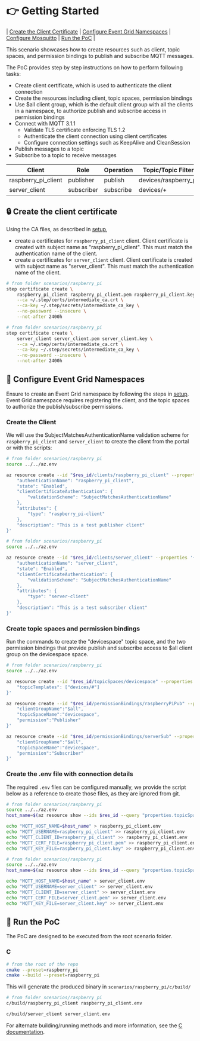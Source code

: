 # :point_right: Getting Started

| [Create the Client Certificate](#lock-create-the-client-certificate) | [Configure Event Grid Namespaces](#triangular_ruler-configure-event-grid-namespaces) | [Configure Mosquitto](#fly-configure-mosquitto) | [Run the PoC](#game_die-run-the-PoC) |

This scenario showcases how to create resources such as client, topic spaces, and permission bindings to publish and subscribe MQTT messages.

The PoC provides step by step instructions on how to perform following tasks:

- Create client certificate, which is used to authenticate the client connection
- Create the resources including client, topic spaces, permission bindings
- Use $all client group, which is the default client group with all the clients in a namespace, to authorize publish and subscribe access in permission bindings
- Connect with MQTT 3.1.1
  - Validate TLS certificate enforcing TLS 1.2
  - Authenticate the client connection using client certificates
  - Configure connection settings such as KeepAlive and CleanSession
- Publish messages to a topic
- Subscribe to a topic to receive messages

|Client|Role|Operation|Topic/Topic Filter|
|------|----|---------|------------------|
|raspberry_pi_client|publisher|publish|devices/raspberry_pi|
|server_client|subscriber|subscribe|devices/+|


##  :lock: Create the client certificate

Using the CA files, as described in [setup](../../Setup.md), 
* create a certificates for `raspberry_pi_client` client.  Client certificate is created with subject name as "raspberry_pi_client".  This must match the authentication name of the client.
* create a certificates for `server_client` client.  Client certificate is created with subject name as "server_client".  This must match the authentication name of the client.

```bash
# from folder scenarios/raspberry_pi
step certificate create \
    raspberry_pi_client raspberry_pi_client.pem raspberry_pi_client.key \
    --ca ~/.step/certs/intermediate_ca.crt \
    --ca-key ~/.step/secrets/intermediate_ca_key \
    --no-password --insecure \
    --not-after 2400h
```


```bash
# from folder scenarios/raspberry_pi
step certificate create \
    server_client server_client.pem server_client.key \
    --ca ~/.step/certs/intermediate_ca.crt \
    --ca-key ~/.step/secrets/intermediate_ca_key \
    --no-password --insecure \
    --not-after 2400h
```

## :triangular_ruler: Configure Event Grid Namespaces

Ensure to create an Event Grid namespace by following the steps in [setup](../setup).  Event Grid namespace requires registering the client, and the topic spaces to authorize the publish/subscribe permissions.

### Create the Client

We will use the SubjectMatchesAuthenticationName validation scheme for `raspberry_pi_client` and `server_client` to create the client from the portal or with the scripts:

```bash
# from folder scenarios/raspberry_pi
source ../../az.env

az resource create --id "$res_id/clients/raspberry_pi_client" --properties '{
    "authenticationName": "raspberry_pi_client",
    "state": "Enabled",
    "clientCertificateAuthentication": {
        "validationScheme": "SubjectMatchesAuthenticationName"
    },
    "attributes": {
        "type": "raspberry_pi-client"
    },
    "description": "This is a test publisher client"
}'
```

```bash
# from folder scenarios/raspberry_pi
source ../../az.env

az resource create --id "$res_id/clients/server_client" --properties '{
    "authenticationName": "server_client",
    "state": "Enabled",
    "clientCertificateAuthentication": {
        "validationScheme": "SubjectMatchesAuthenticationName"
    },
    "attributes": {
        "type": "server-client"
    },
    "description": "This is a test subscriber client"
}'
```

### Create topic spaces and permission bindings
Run the commands to create the "devicespace" topic space, and the two permission bindings that provide publish and subscribe access to $all client group on the devicespace space.

```bash
# from folder scenarios/raspberry_pi
source ../../az.env

az resource create --id "$res_id/topicSpaces/devicespace" --properties '{
    "topicTemplates": ["devices/#"]
}'

az resource create --id "$res_id/permissionBindings/raspberryPiPub" --properties '{
    "clientGroupName":"$all",
    "topicSpaceName":"devicespace",
    "permission":"Publisher"
}'

az resource create --id "$res_id/permissionBindings/serverSub" --properties '{
    "clientGroupName":"$all",
    "topicSpaceName":"devicespace",
    "permission":"Subscriber"
}'
```

### Create the .env file with connection details

The required `.env` files can be configured manually, we provide the script below as a reference to create those files, as they are ignored from git.

```bash
# from folder scenarios/raspberry_pi
source ../../az.env
host_name=$(az resource show --ids $res_id --query "properties.topicSpacesConfiguration.hostname" -o tsv)

echo "MQTT_HOST_NAME=$host_name" > raspberry_pi_client.env
echo "MQTT_USERNAME=raspberry_pi_client" >> raspberry_pi_client.env
echo "MQTT_CLIENT_ID=raspberry_pi_client" >> raspberry_pi_client.env
echo "MQTT_CERT_FILE=raspberry_pi_client.pem" >> raspberry_pi_client.env
echo "MQTT_KEY_FILE=raspberry_pi_client.key" >> raspberry_pi_client.env
```

```bash
# from folder scenarios/raspberry_pi
source ../../az.env
host_name=$(az resource show --ids $res_id --query "properties.topicSpacesConfiguration.hostname" -o tsv)

echo "MQTT_HOST_NAME=$host_name" > server_client.env
echo "MQTT_USERNAME=server_client" >> server_client.env
echo "MQTT_CLIENT_ID=server_client" >> server_client.env
echo "MQTT_CERT_FILE=server_client.pem" >> server_client.env
echo "MQTT_KEY_FILE=server_client.key" >> server_client.env
```


## :game_die: Run the PoC

The PoC are designed to be executed from the root scenario folder.

### C

```bash
# from the root of the repo
cmake --preset=raspberry_pi
cmake --build --preset=raspberry_pi
```
This will generate the produced binary in `scenarios/raspberry_pi/c/build/`

```bash
# from folder scenarios/raspberry_pi
c/build/raspberry_pi_client raspberry_pi_client.env
```
```bash
c/build/server_client server_client.env
```

For alternate building/running methods and more information, see the [C documentation](../../mqttclients/c/README.md).